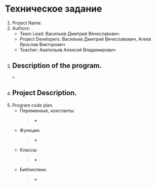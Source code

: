 # Техническое задание


1. Project Name. 
2. Authors:
   - Team Lead: Васильев Дмитрий Вячеславович
   - Project Developers: Васильев Дмитрий Вячеславович, Агеев Ярослав Викторович
   - Teacher: Анатольев Алексей Владимирович
3. Description of the program.
   - 
       > 
4. Project Description.
   -
5. Program code plan.
   - Переменные, константы:
       > - 
   - Функции:
       > - 
   - Классы:
       > - 
   - Библиотеки:
       > - 
